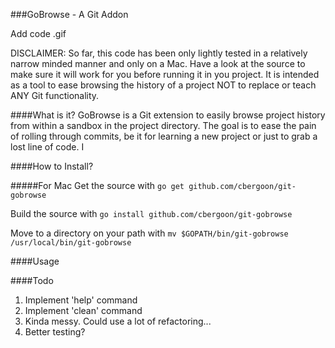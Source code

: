 ###GoBrowse - A Git Addon

Add code .gif

DISCLAIMER: So far, this code has been only lightly tested in a relatively narrow minded manner and only on a Mac. Have a look 
at the source to make sure it will work for you before running it in you project. It is intended as a tool to ease browsing 
the history of a project NOT to replace or teach ANY Git functionality. 

####What is it? 
GoBrowse is a Git extension to easily browse project history from within a sandbox in the project directory.
The goal is to ease the pain of rolling through commits, be it for learning a new project or just to grab a lost 
line of code. I
 
####How to Install?

#####For Mac
Get the source with ```go get github.com/cbergoon/git-gobrowse```

Build the source with ```go install github.com/cbergoon/git-gobrowse```

Move to a directory on your path with ```mv $GOPATH/bin/git-gobrowse /usr/local/bin/git-gobrowse```

####Usage


####Todo
1. Implement 'help' command
2. Implement 'clean' command
3. Kinda messy. Could use a lot of refactoring...
4. Better testing?
